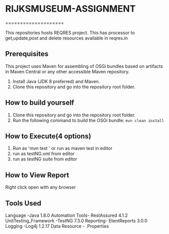# RIJKSMUSEUM-ASSIGNMENT

====================

This repositories hosts REQRES project. This has processor to get,update,post and delete resources available in reqres.in


Prerequisites
-------------

This project uses Maven for assembling of OSGi bundles based on artifacts in Maven Central or
any other accessible Maven repository.

1. Install Java (JDK 8 preferred) and Maven.
2. Clone this repository and go into the repository root folder.



How to build yourself
---------------------------------

1. Clone this repository and go into the repository root folder.
2. Run the following command to build the OSGi bundle: `mvn clean install`

How to Execute(4 options)
---------------------------------
1. Run as 'mvn test ' or run as maven test in editor
2. run as testNG.xml from  editor
3. run as testNG suite from editor

How to View Report
------------------------
Right click open with any browser


Tools Used
-------------
Language -Java 1.8.0
Automation Tools- RestAssured 4.1.2
UnitTesting_Framework -TestNG 7.3.0
Reporting- EtentReports 3.0.0
Logging -Log4j 1.2.17
Data Resource - .Properties 


